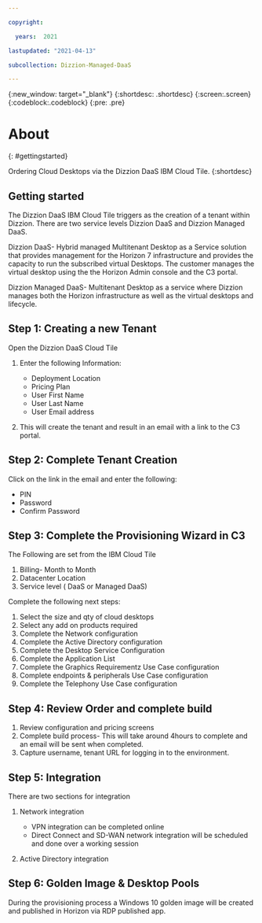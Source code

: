 ```yaml
---

copyright:

  years:  2021

lastupdated: "2021-04-13"

subcollection: Dizzion-Managed-DaaS

---
```



{:new_window: target="_blank"}
{:shortdesc: .shortdesc}
{:screen:.screen}
{:codeblock:.codeblock}
{:pre: .pre}

# About 
{: #gettingstarted}

Ordering Cloud Desktops via the Dizzion DaaS IBM Cloud Tile.
{:shortdesc}

## Getting started

The Dizzion DaaS IBM Cloud Tile triggers as the creation of a tenant within Dizzion.  There are two service levels Dizzion DaaS and Dizzion Managed DaaS.  

Dizzion DaaS- Hybrid managed Multitenant Desktop as a Service solution that provides management for the Horizon 7 infrastructure and provides the capacity to run the subscribed virtual Desktops.  The customer manages the virtual desktop using the the Horizon Admin console and the C3 portal.

Dizzion Managed DaaS- Multitenant Desktop as a service where Dizzion manages both the Horizon infrastructure as well as the virtual desktops and lifecycle.  

## Step 1: Creating a new Tenant

Open the Dizzion DaaS Cloud Tile
1. Enter the following Information:

   - Deployment Location
   - Pricing Plan
   - User First Name
   - User Last Name
   - User Email address

2. This will create the tenant and result in an email with a link to the C3 portal.

## Step 2: Complete Tenant Creation

Click on the link in the email and enter the following:
   - PIN
   - Password
   - Confirm Password

## Step 3: Complete the Provisioning Wizard in C3

The Following are set from the IBM Cloud Tile

1. Billing- Month to Month
2. Datacenter Location
3. Service level ( DaaS or Managed DaaS)

Complete the following next steps:

1. Select the size and qty of cloud desktops
2. Select any add on products required
3. Complete the Network configuration 
4. Complete the Active Directory configuration
5. Complete the Desktop Service Configuration
6. Complete the Application List
7. Complete the Graphics Requirementz Use Case configuration
8. Complete endpoints & peripherals Use Case configuration
9. Complete the Telephony Use Case configuration

## Step 4: Review Order and complete build

1. Review configuration and pricing screens
2. Complete build process- This will take around 4hours to complete and an email will be sent when completed.
3. Capture username, tenant URL for logging in to the environment.

## Step 5: Integration

There are two sections for integration

1. Network integration
   - VPN integration can be completed online
   - Direct Connect and SD-WAN network integration will be scheduled and done over a working session

2. Active Directory integration


## Step 6: Golden Image & Desktop Pools

During the provisioning process a Windows 10 golden image will be created and published in Horizon via RDP published app.



